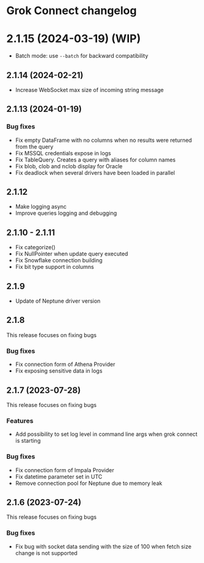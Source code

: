 # Grok Connect changelog

# 2.1.15 (2024-03-19) (WIP)

* Batch mode: use `--batch` for backward compatibility

## 2.1.14 (2024-02-21)

* Increase WebSocket max size of incoming string message

## 2.1.13 (2024-01-19)

### Bug fixes

* Fix empty DataFrame with no columns when no results were returned from the query
* Fix MSSQL credentials expose in logs
* Fix TableQuery. Creates a query with aliases for column names
* Fix blob, clob and nclob display for Oracle
* Fix deadlock when several drivers have been loaded in parallel

## 2.1.12

* Make logging async
* Improve queries logging and debugging

## 2.1.10 - 2.1.11

* Fix categorize()
* Fix NullPointer when update query executed
* Fix Snowflake connection building
* Fix bit type support in columns

## 2.1.9

* Update of Neptune driver version

## 2.1.8 

This release focuses on fixing bugs

### Bug fixes

* Fix connection form of Athena Provider
* Fix exposing sensitive data in logs

## 2.1.7 (2023-07-28)

This release focuses on fixing bugs

### Features

* Add possibility to set log level in command line args when grok connect is starting

### Bug fixes

* Fix connection form of Impala Provider
* Fix datetime parameter set in UTC
* Remove connection pool for Neptune due to memory leak

## 2.1.6 (2023-07-24)

This release focuses on fixing bugs

### Bug fixes

* Fix bug with socket data sending with the size of 100 when fetch size change is not supported
